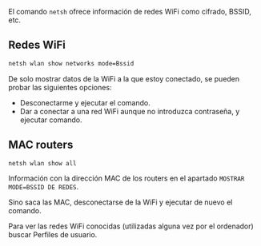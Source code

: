 El comando `netsh` ofrece información de redes WiFi como cifrado, BSSID, etc.

## Redes WiFi

```bash
netsh wlan show networks mode=Bssid
```

De solo mostrar datos de la WiFi a la que estoy conectado, se pueden probar las siguientes opciones:

- Desconectarme y ejecutar el comando.
- Dar a conectar a una red WiFi aunque no introduzca contraseña, y ejecutar comando.


## MAC routers

```bash
netsh wlan show all
```

Información con la dirección MAC de los routers en el apartado `MOSTRAR MODE=BSSID DE REDES`.

Sino saca las MAC, desconectarse de la WiFi y ejecutar de nuevo el comando.

Para ver las redes WiFi conocidas (utilizadas alguna vez por el ordenador) buscar Perfiles de usuario.